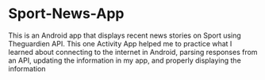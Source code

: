 # Sport-News-App
This is an Android app that displays recent news stories on Sport using Theguardien API. This one Activity App helped me to practice what I learned about connecting to the internet in Android, parsing responses from an API, updating the information in my app, and properly displaying the information
